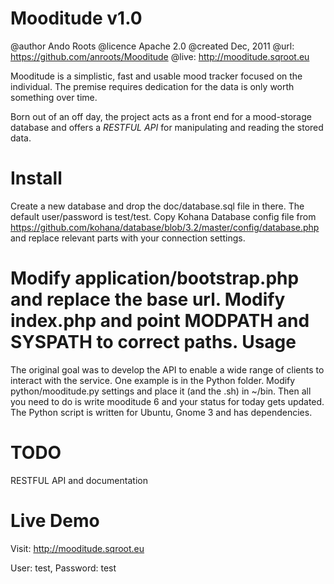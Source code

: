 Mooditude v1.0
================

@author Ando Roots
@licence Apache 2.0
@created Dec, 2011
@url: https://github.com/anroots/Mooditude
@live: http://mooditude.sqroot.eu

Mooditude is a simplistic, fast and usable mood tracker focused on the individual.
The premise requires dedication for the data is only worth something over time.

Born out of an off day, the project acts as a front end for a mood-storage database and offers a *RESTFUL API* for manipulating and reading the stored data.

Install
========

Create a new database and drop the doc/database.sql file in there. The default user/password is test/test.
Copy Kohana Database config file from https://github.com/kohana/database/blob/3.2/master/config/database.php and replace relevant parts with your connection settings.

Modify application/bootstrap.php and replace the base url.
Modify index.php and point MODPATH and SYSPATH to correct paths.
Usage
=====

The original goal was to develop the API to enable a wide range of clients to interact with the service.
One example is in the Python folder. Modify python/mooditude.py settings and place it (and the .sh) in ~/bin. Then all you need to do is write mooditude 6 and your status for today gets updated.
The Python script is written for Ubuntu, Gnome 3 and has dependencies.

TODO
======

RESTFUL API and documentation

Live Demo
=========

Visit: http://mooditude.sqroot.eu

User: test, Password: test
